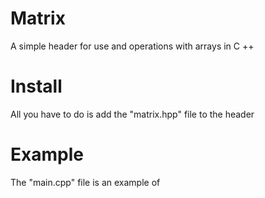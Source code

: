 # Matrix
A simple header for use and operations with arrays in C ++

# Install 
All you have to do is add the "matrix.hpp" file to the header

# Example
The "main.cpp" file is an example of